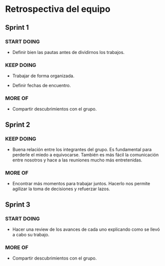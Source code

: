 # Retrospectiva del equipo

## Sprint 1

### START DOING

- Definir bien las pautas antes de dividirnos los trabajos.

### KEEP DOING

- Trabajar de forma organizada.

- Definir fechas de encuentro.

### MORE OF

- Compartir descubrimientos con el grupo.   

## Sprint 2


### KEEP DOING
- Buena relación entre los integrantes del grupo. Es fundamental para perderle el miedo a equivocarse. También es más fácil la comunicación entre nosotros y hace a las reuniones mucho más entretenidas.


### MORE OF
- Encontrar más momentos para trabajar juntos. Hacerlo nos permite agilizar la toma de decisiones y refuerzar lazos.

## Sprint 3

### START DOING
- Hacer una review de los avances de cada uno explicando como se llevó a cabo su trabajo.

### MORE OF

- Compartir descubrimientos con el grupo.  